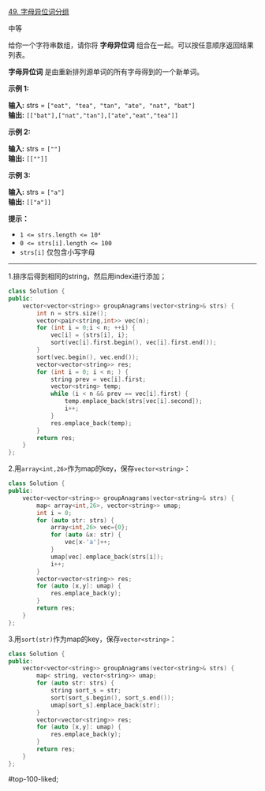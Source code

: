 [49. 字母异位词分组](https://leetcode.cn/problems/group-anagrams/)

中等

给你一个字符串数组，请你将 **字母异位词** 组合在一起。可以按任意顺序返回结果列表。

**字母异位词** 是由重新排列源单词的所有字母得到的一个新单词。

**示例 1:**

**输入:** strs = `["eat", "tea", "tan", "ate", "nat", "bat"]`   
**输出:** `[["bat"],["nat","tan"],["ate","eat","tea"]]`  

**示例 2:**

**输入:** strs = `[""]`  
**输出:** `[[""]]`  

**示例 3:**

**输入:** strs = `["a"]`  
**输出:** `[["a"]]`  

**提示：**

- `1 <= strs.length <= 10⁴`
- `0 <= strs[i].length <= 100`
- `strs[i]` 仅包含小写字母
---- ----
1.排序后得到相同的string，然后用index进行添加；
```cpp
class Solution {
public:
    vector<vector<string>> groupAnagrams(vector<string>& strs) {
        int n = strs.size();
        vector<pair<string,int>> vec(n);
        for (int i = 0;i < n; ++i) {
            vec[i] = {strs[i], i};
            sort(vec[i].first.begin(), vec[i].first.end());
        }
        sort(vec.begin(), vec.end());
        vector<vector<string>> res;
        for (int i = 0; i < n; ) {
            string prev = vec[i].first;
            vector<string> temp;
            while (i < n && prev == vec[i].first) {
                temp.emplace_back(strs[vec[i].second]);
                i++;
            }
            res.emplace_back(temp);
        }
        return res;
    }
};
```

2.用`array<int,26>`作为map的key，保存`vector<string>`：
```cpp
class Solution {
public:
    vector<vector<string>> groupAnagrams(vector<string>& strs) {
        map< array<int,26>, vector<string>> umap;
        int i = 0;
        for (auto str: strs) {
            array<int,26> vec={0};
            for (auto &x: str) {
                vec[x-'a']++;
            }
            umap[vec].emplace_back(strs[i]);
            i++;
        }
        vector<vector<string>> res;
        for (auto [x,y]: umap) {
            res.emplace_back(y);
        }
        return res;
    }
};
```

3.用`sort(str)`作为map的key，保存`vector<string>`：
```cpp
class Solution {
public:
    vector<vector<string>> groupAnagrams(vector<string>& strs) {
        map< string, vector<string>> umap;
        for (auto str: strs) {
            string sort_s = str;
            sort(sort_s.begin(), sort_s.end());
            umap[sort_s].emplace_back(str);
        }
        vector<vector<string>> res;
        for (auto [x,y]: umap) {
            res.emplace_back(y);
        }
        return res;
    }
};
```
#top-100-liked; 
